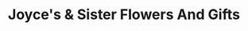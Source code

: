 ---
title: "Joyce's & Sister Flowers And Gifts"
url: /marion/joyces-und-sister-flowers-and-gifts/
shop: Blumen
---